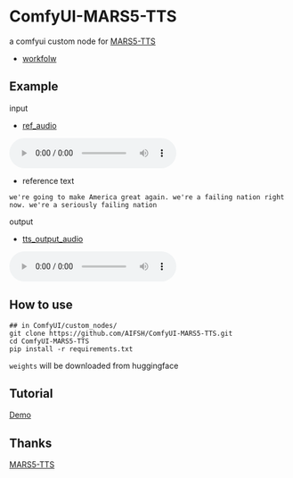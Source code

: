 # ComfyUI-MARS5-TTS
a comfyui custom node for [MARS5-TTS](https://github.com/Camb-ai/MARS5-TTS)
- [workfolw](./doc/mars_uvr5_workflow.json)

## Example
input
- [ref_audio](./doc/trump.MP3)

<frame>
<audio controls src="./doc/trump.MP3?raw=true"></audio>
</frame>

-  reference text

```
we're going to make America great again. we're a failing nation right now. we're a seriously failing nation
```
output
- [tts_output_audio](./doc/mars5_1719705960726329200.wav)


<audio controls src="./doc/mars5_1719705960726329200.wav?raw=true"></audio>

## How to use
```
## in ComfyUI/custom_nodes/
git clone https://github.com/AIFSH/ComfyUI-MARS5-TTS.git
cd ComfyUI-MARS5-TTS
pip install -r requirements.txt
```
`weights` will be downloaded from huggingface 

## Tutorial
[Demo]()

## Thanks
[MARS5-TTS](https://github.com/Camb-ai/MARS5-TTS)
